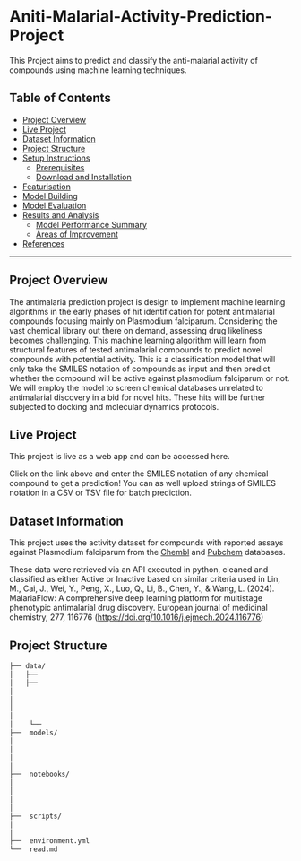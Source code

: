 # Aniti-Malarial-Activity-Prediction-Project
This Project aims to predict and classify the anti-malarial activity of compounds using machine learning techniques.

## Table of Contents  
- [Project Overview](#project-overview)
- [Live Project](#live-project)  
- [Dataset Information](#dataset-information)
- [Project Structure](#project-structure)  
- [Setup Instructions](#setup-instructions)  
  - [Prerequisites](#prerequisites)  
  - [Download and Installation](#download-and-installation)  
- [Featurisation](#featurisation)  
- [Model Building](#model-building)  
- [Model Evaluation](#model-evaluation)  
- [Results and Analysis](#results-and-analysis)
  - [Model Performance Summary](#model-performance-summary)  
  - [Areas of Improvement](#areas-of-improvement)  
- [References](#references)

---

## Project Overview

The antimalaria prediction project is design to implement machine learning algorithms in the early phases of hit identification for potent antimalarial compounds focusing mainly on Plasmodium falciparum. Considering the vast chemical library out there on demand, assessing drug likeliness becomes challenging. This machine learning algorithm will learn from structural features of tested antimalarial compounds to predict novel compounds with potential activity. This is a classification model that will only take the SMILES notation of compounds as input and then predict whether the compound will be active against plasmodium falciparum or not. We will employ the model to screen chemical databases unrelated to antimalarial discovery in a bid for novel hits. These hits will be further subjected to docking and molecular dynamics protocols. 

## Live Project

This project is live as a web app and can be accessed here.

Click on the link above and enter the SMILES notation of any chemical compound to get a prediction! You can as well upload strings of SMILES notation in a CSV or TSV file for batch prediction.

## Dataset Information

This project uses the activity dataset for compounds with reported assays against Plasmodium falciparum from the [Chembl](https://www.ebi.ac.uk/chembl/) and [Pubchem](https://pubchem.ncbi.nlm.nih.gov/) databases.

These data were retrieved via an API executed in python, cleaned and classified as either Active or Inactive based on similar criteria used in Lin, M., Cai, J., Wei, Y., Peng, X., Luo, Q., Li, B., Chen, Y., & Wang, L. (2024). MalariaFlow: A comprehensive deep learning platform for multistage phenotypic antimalarial drug discovery. European journal of medicinal chemistry, 277, 116776 (https://doi.org/10.1016/j.ejmech.2024.116776)

## Project Structure
```bash
├── data/
│   ├──
│   ├──
│
│
│
│
│    └──
├──  models/
│
│
│
│
├──  notebooks/
│
│
│
│
├──  scripts/
│
│
├──  environment.yml
└──  read.md
